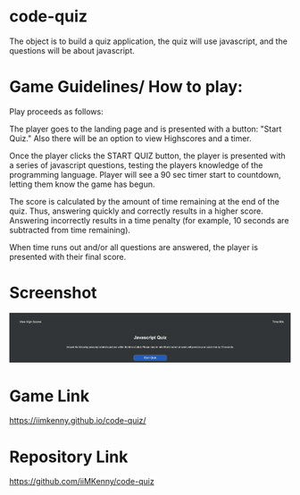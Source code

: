 # code-quiz
The object is to build a quiz application, the quiz will use javascript, and the questions will be about javascript.

# Game Guidelines/ How to play: 
Play proceeds as follows:

The player goes to the landing page and is presented with a button: "Start Quiz." Also there will be an option to view Highscores and a timer. 

Once the player clicks the START QUIZ button, the player is presented with a series of javascript questions, testing the players knowledge of the programming language. Player will see a 90 sec timer start to countdown, letting them know the game has begun. 

The score is calculated by the amount of time remaining at the end of the quiz. Thus, answering quickly and correctly results in a higher score. Answering incorrectly results in a time penalty (for example, 10 seconds are subtracted from time remaining).

When time runs out and/or all questions are answered, the player is presented with their final score. 

# Screenshot 
![Getting Started](./assets/images/imagecodequiz.png)
# Game Link
https://iimkenny.github.io/code-quiz/
# Repository Link
https://github.com/iiMKenny/code-quiz

